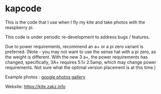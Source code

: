 # kapcode

This is the code that I use when I fly my kite and take photos with the reaspberry pi.  

This code is under periodic re-development to address bugs / features.

Due to power requirements, recommend an a+ or a pi zero variant is preferred.
(Note - you may not want to use the sense hat with a pi zero, as the weight is different.  With the new 3 a+, the power requirements has changed, specifically, 3A+ requires 5.1v 2.5amp, which may change power requirements.  Not sure what the optimal version placement is at this time.)

Example photos : <a href="https://photos.google.com/share/AF1QipMrI8DwWHl2Rc-yY2v-jSlsHW-5Unbbz9tAFMLhijcHLriV9mj8hLL9TFlEAy4XyQ?key=RnBMa3VwUkxndVJPQjlGbktjc2RkNFhwdmxpZnJR">google photos gallery</A>

Website: https://kite.zakz.info
